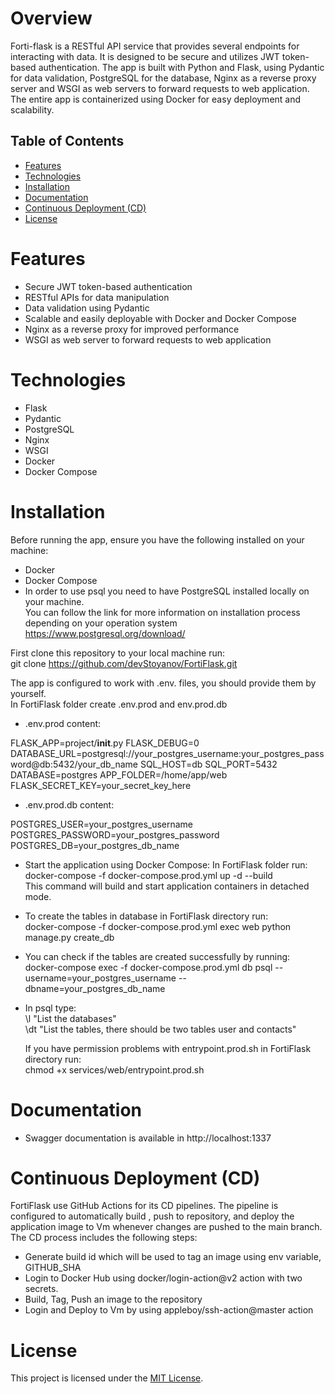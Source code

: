 # Overview

Forti-flask is a RESTful API service that provides several endpoints  for interacting with data. It is designed to be secure and utilizes JWT token-based authentication. The app is built with Python and Flask, using Pydantic for data validation, PostgreSQL for the database,  Nginx as a reverse proxy server and WSGI as web servers to forward requests to web application. The entire app is containerized using Docker for easy deployment and scalability.

## Table of Contents

- [Features](#features)
- [Technologies](#technologies)
- [Installation](#installation)
- [Documentation](#documentation)
- [Continuous Deployment (CD)](#continuous-deployment-cd)
- [License](#license)


# Features

* Secure JWT token-based authentication
* RESTful APIs for data manipulation
* Data validation using Pydantic
* Scalable and easily deployable with Docker and Docker Compose
* Nginx as a reverse proxy for improved performance
* WSGI as web server to forward requests to web application

# Technologies
* Flask
* Pydantic
* PostgreSQL
* Nginx
* WSGI
* Docker
* Docker Compose

# Installation

Before running the app, ensure you have the following installed on your machine:

* Docker
* Docker Compose 
* In order to use psql you need to have PostgreSQL installed locally on your machine.   
  You can follow the link for more information on installation process depending on your operation system  
  https://www.postgresql.org/download/

First clone this repository to your local machine run:   
git clone https://github.com/devStoyanov/FortiFlask.git

The app is configured to work with .env. files,
you should provide them by yourself.  
In FortiFlask folder create .env.prod and env.prod.db

* .env.prod content:

FLASK_APP=project/__init__.py
FLASK_DEBUG=0
DATABASE_URL=postgresql://your_postgres_username:your_postgres_password@db:5432/your_db_name
SQL_HOST=db
SQL_PORT=5432
DATABASE=postgres
APP_FOLDER=/home/app/web
FLASK_SECRET_KEY=your_secret_key_here

* .env.prod.db content:

POSTGRES_USER=your_postgres_username  
POSTGRES_PASSWORD=your_postgres_password   
POSTGRES_DB=your_postgres_db_name  


* Start the application using Docker Compose:
In FortiFlask folder run:  
  docker-compose -f docker-compose.prod.yml up -d --build  
  This command will build and start application containers in detached mode.


* To create the tables in database in FortiFlask directory run:  
  docker-compose -f docker-compose.prod.yml exec web python manage.py create_db  

* You can check if the tables are created successfully by running:  
  docker-compose exec -f docker-compose.prod.yml db psql --username=your_postgres_username --dbname=your_postgres_db_name
* In psql type:   
  \l "List the databases"  
  \dt "List the tables, there should be two tables user and contacts"

  If you have permission problems with entrypoint.prod.sh in FortiFlask directory run:  
  chmod +x services/web/entrypoint.prod.sh

# Documentation

* Swagger documentation is available in http://localhost:1337


# Continuous Deployment (CD)

FortiFlask use GitHub Actions for its CD pipelines. The pipeline is configured to automatically build , push to repository, and deploy the application image to Vm  whenever changes are pushed to the main branch. The CD process includes the following steps:
* Generate build id which will be used to tag an image using env variable, GITHUB_SHA
* Login to Docker Hub using docker/login-action@v2 action with two secrets.
* Build, Tag, Push an image to the repository
* Login and Deploy to Vm by using appleboy/ssh-action@master action

# License

This project is licensed under the [MIT License](https://opensource.org/licenses/MIT).





